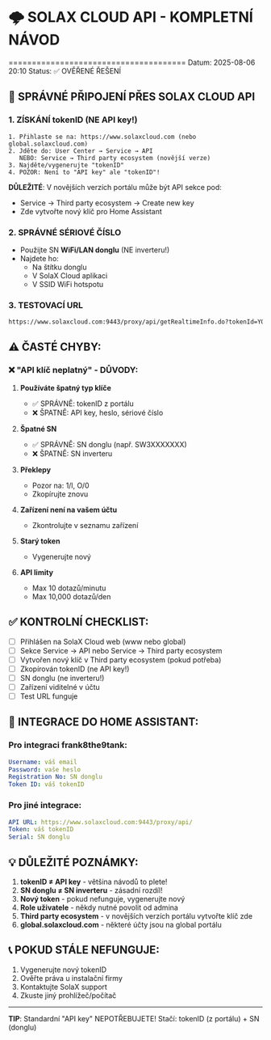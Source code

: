 # 🌩️ SOLAX CLOUD API - KOMPLETNÍ NÁVOD
======================================
Datum: 2025-08-06 20:10
Status: ✅ OVĚŘENÉ ŘEŠENÍ

## 🎯 SPRÁVNÉ PŘIPOJENÍ PŘES SOLAX CLOUD API

### 1. **ZÍSKÁNÍ tokenID** (NE API key!)
```
1. Přihlaste se na: https://www.solaxcloud.com (nebo global.solaxcloud.com)
2. Jděte do: User Center → Service → API
   NEBO: Service → Third party ecosystem (novější verze)
3. Najděte/vygenerujte "tokenID"
4. POZOR: Není to "API key" ale "tokenID"!
```

**DŮLEŽITÉ**: V novějších verzích portálu může být API sekce pod:
- Service → Third party ecosystem → Create new key
- Zde vytvořte nový klíč pro Home Assistant

### 2. **SPRÁVNÉ SÉRIOVÉ ČÍSLO**
- Použijte SN **WiFi/LAN donglu** (NE inverteru!)
- Najdete ho:
  - Na štítku donglu
  - V SolaX Cloud aplikaci
  - V SSID WiFi hotspotu

### 3. **TESTOVACÍ URL**
```bash
https://www.solaxcloud.com:9443/proxy/api/getRealtimeInfo.do?tokenId=YOUR_TOKEN_ID&sn=YOUR_SERIAL_NUMBER
```

## ⚠️ ČASTÉ CHYBY:

### ❌ "API klíč neplatný" - DŮVODY:

1. **Používáte špatný typ klíče**
   - ✅ SPRÁVNĚ: tokenID z portálu
   - ❌ ŠPATNĚ: API key, heslo, sériové číslo

2. **Špatné SN**
   - ✅ SPRÁVNĚ: SN donglu (např. SW3XXXXXXX)
   - ❌ ŠPATNĚ: SN inverteru

3. **Překlepy**
   - Pozor na: 1/l, O/0
   - Zkopírujte znovu

4. **Zařízení není na vašem účtu**
   - Zkontrolujte v seznamu zařízení

5. **Starý token**
   - Vygenerujte nový

6. **API limity**
   - Max 10 dotazů/minutu
   - Max 10,000 dotazů/den

## ✅ KONTROLNÍ CHECKLIST:

- [ ] Přihlášen na SolaX Cloud web (www nebo global)
- [ ] Sekce Service → API nebo Service → Third party ecosystem
- [ ] Vytvořen nový klíč v Third party ecosystem (pokud potřeba)
- [ ] Zkopírován tokenID (ne API key!)
- [ ] SN donglu (ne inverteru!)
- [ ] Zařízení viditelné v účtu
- [ ] Test URL funguje

## 🚀 INTEGRACE DO HOME ASSISTANT:

### Pro integraci frank8the9tank:
```yaml
Username: váš email
Password: vaše heslo  
Registration No: SN donglu
Token ID: váš tokenID
```

### Pro jiné integrace:
```yaml
API URL: https://www.solaxcloud.com:9443/proxy/api/
Token: váš tokenID
Serial: SN donglu
```

## 💡 DŮLEŽITÉ POZNÁMKY:

1. **tokenID ≠ API key** - většina návodů to plete!
2. **SN donglu ≠ SN inverteru** - zásadní rozdíl!
3. **Nový token** - pokud nefunguje, vygenerujte nový
4. **Role uživatele** - někdy nutné povolit od admina
5. **Third party ecosystem** - v novějších verzích portálu vytvořte klíč zde
6. **global.solaxcloud.com** - některé účty jsou na global portálu

## 📞 POKUD STÁLE NEFUNGUJE:

1. Vygenerujte nový tokenID
2. Ověřte práva u instalační firmy
3. Kontaktujte SolaX support
4. Zkuste jiný prohlížeč/počítač

---
**TIP**: Standardní "API key" NEPOTŘEBUJETE!
Stačí: tokenID (z portálu) + SN (donglu)